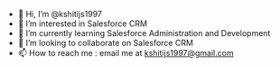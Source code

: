 - 👋 Hi, I’m @kshitijs1997
- 👀 I’m interested in Salesforce CRM
- 🌱 I’m currently learning Salesforce Administration and Development
- 💞️ I’m looking to collaborate on Salesforce CRM
- 📫 How to reach me : email me at kshitijs1997@gmail.com

<!---
kshitijs1997/kshitijs1997 is a ✨ special ✨ repository because its `README.md` (this file) appears on your GitHub profile.
You can click the Preview link to take a look at your changes.
--->

